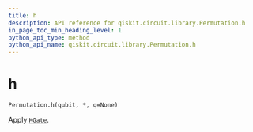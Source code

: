 ```yaml
---
title: h
description: API reference for qiskit.circuit.library.Permutation.h
in_page_toc_min_heading_level: 1
python_api_type: method
python_api_name: qiskit.circuit.library.Permutation.h
---
```


# h

<span id="qiskit.circuit.library.Permutation.h" />

`Permutation.h(qubit, *, q=None)`

Apply [`HGate`](qiskit.circuit.library.HGate "qiskit.circuit.library.HGate").

